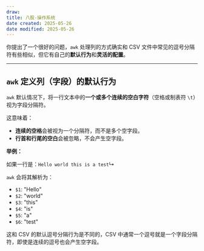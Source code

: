 ```yaml
---
draw:
title: 八股-操作系统
date created: 2025-05-26
date modified: 2025-05-26
---
```


你提出了一个很好的问题，`awk` 处理列的方式确实和 CSV 文件中常见的逗号分隔符有些相似，但它有自己的**默认行为**和**灵活的配置**。

---

## `awk` 定义列（字段）的默认行为

`awk` 默认情况下，将一行文本中的**一个或多个连续的空白字符**（空格或制表符 `\t`）视为字段分隔符。

这意味着：

- **连续的空格**会被视为一个分隔符，而不是多个空字段。
- **行首和行尾的空白**会被忽略，不会产生空字段。

**举例：**

如果一行是：`Hello world this is a test`↳

`awk` 会将其解析为：

- `$1`: "Hello"
- `$2`: "world"
- `$3`: "this"
- `$4`: "is"
- `$5`: "a"
- `$6`: "test"

这和 CSV 的默认逗号分隔行为是不同的，CSV 中通常一个逗号就是一个字段分隔符，即使是连续的逗号也会产生空字段。
